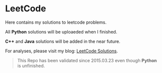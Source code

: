 LeetCode
========

Here contains my solutions to leetcode problems.

All **Python** solutions will be uploaeded when I finished.

**C++** and **Java** solutions will be added in the near future.

For analyses, please visit my blog: [LeetCode Solutions](http://leetcode.farbox.com).

> This Repo has been validated since 2015.03.23 even though **Python** is unfinished.

